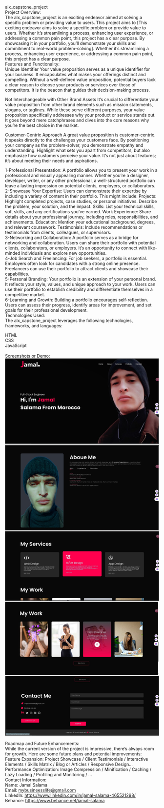 alx_capstone_project<br>
Project Overview:<br>
The alx_capstone_project is an exciting endeavor aimed at solving a specific problem or providing value to users. This project aims to [This exciting endeavor aims to solve a specific problem or provide value to users. Whether it’s streamlining a process, enhancing user experience, or addressing a common pain point, this project has a clear purpose. By showcasing it in your portfolio, you’ll demonstrate your skills and commitment to real-world problem-solving]. Whether it’s streamlining a process, enhancing user experience, or addressing a common pain point, this project has a clear purpose.
<br>
Features and Functionality:<br>
Unique Identifier
Your value proposition serves as a unique identifier for your business. It encapsulates what makes your offerings distinct and compelling. Without a well-defined value proposition, potential buyers lack a clear reason to choose your products or services over those of competitors. It is the beacon that guides their decision-making process.

Not Interchangeable with Other Brand Assets
It’s crucial to differentiate your value proposition from other brand elements such as mission statements, slogans, or taglines. While these serve different purposes, your value proposition specifically addresses why your product or service stands out. It goes beyond mere catchphrases and dives into the core reasons why you’re the best choice in the market.

Customer-Centric Approach
A great value proposition is customer-centric. It speaks directly to the challenges your customers face. By positioning your company as the problem-solver, you demonstrate empathy and understanding. Highlight what sets you apart from competitors, but also emphasize how customers perceive your value. It’s not just about features; it’s about meeting their needs and aspirations.


1-Professional Presentation: A portfolio allows you to present your work in a professional and visually appealing manner. Whether you’re a designer, developer, writer, or any other professional, a well-structured portfolio can leave a lasting impression on potential clients, employers, or collaborators.<br>
2-Showcase Your Expertise: Users can demonstrate their expertise by including a variety of content in their portfolio. This might include:
Projects: Highlight completed projects, case studies, or personal initiatives. Describe the problem, your solution, and the impact.
Skills: List your technical skills, soft skills, and any certifications you’ve earned.
Work Experience: Share details about your professional journey, including roles, responsibilities, and achievements.
Education: Mention your educational background, degrees, and relevant coursework.
Testimonials: Include recommendations or testimonials from clients, colleagues, or supervisors.<br>
3-Networking and Collaboration: A portfolio serves as a bridge for networking and collaboration. Users can share their portfolio with potential clients, collaborators, or employers. It’s an opportunity to connect with like-minded individuals and explore new opportunities.<br>
4-Job Search and Freelancing: For job seekers, a portfolio is essential. Employers often look for candidates with a strong online presence. Freelancers can use their portfolio to attract clients and showcase their capabilities.<br>
5-Personal Branding: Your portfolio is an extension of your personal brand. It reflects your style, values, and unique approach to your work. Users can use their portfolio to establish credibility and differentiate themselves in a competitive market.<br>
6-Learning and Growth: Building a portfolio encourages self-reflection. Users can assess their progress, identify areas for improvement, and set goals for their professional development.
<br>
Technologies Used:<br>
The alx_capstone_project leverages the following technologies, frameworks, and languages:<br>

HTML<br>
CSS<br>
JavaScript<br>
<br>
Screenshots or Demo:<br>
![alt text](src/home.jpg)
![alt text](src/about.jpg)
![alt text](<src/my services.jpg>)
![alt text](<src/my work.jpg>)
![alt text](src/contact.jpg)

Roadmap and Future Enhancements:<br>
While the current version of the project is impressive, there’s always room for growth. Here are some future plans and potential improvements:
<br>
Feature Expansion: Project Showcase / Client Testimonials / Interactive Elements / Skills Matrix / Blog or Articles / Responsive Design...
Performance Optimization: Image Compression / Minification / Caching / Lazy Loading / Profiling and Monitoring / ...
<br>
Contact Information:<br>
Name: Jamal Salama<br>
Email: mybusineesslife@gmail.com<br>
LinkedIn: https://www.linkedin.com/in/jamal-salama-465521298/<br>
Behance: https://www.behance.net/jamal-salama
